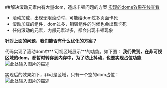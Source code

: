 

##解决滚动元素内有大量dom，造成卡顿问题的方案
[实现的dome效果在线查看][1]


 - 滚动加载，出现无限滚动时，可能给dom过多页面卡死
 - 滚动加载的组件，dom过多，销毁组件的时候也会出现卡死
 - 任何滚动的元素，内部元素过多，都会出现卡顿现象


**针对上面的问题，我们能否有什么优化的方案？**

代码实现了滚动dom中**‘可视区域展示’**的功能。如下图：
**我们做到，在非可视区域的dom，都暂时转存到内存中，为了防止抖动，也要实现占位功能**
![此处输入图片的描述][2]

实现后的效果如下，非可是区域，只有一个空的dom占位：
![此处输入图片的描述][3]


  [1]: http://g1024.top/vue-smart-scroll/example/index.html
  [2]: http://7xqd2y.com1.z0.glb.clouddn.com/keshi.jpg
  [3]: http://7xqd2y.com1.z0.glb.clouddn.com/gundong.gif
